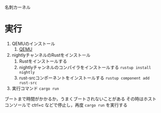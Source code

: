 名刺カーネル

# 実行
1. QEMUのインストール
   1. [QEMU](https://www.qemu.org/)
2. nightlyチャンネルのRustをインストール
   1. Rustをインストールする
   2. nightlyチャンネルのコンパイラをインストールする `rustup install nightly`
   3. rust-srcコンポーネントをインストールする `rustup component add rust-src`
3. 実行コマンド `cargo run`

ブートまで時間がかかるか，うまくブートされないことがある
その時はホストコンソールで ctrl+c などで停止し，再度 `cargo run` を実行する

